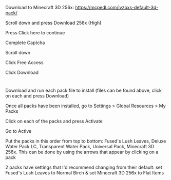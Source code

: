 Download to Minecraft 3D 256x: https://mcpedl.com/lvzbxs-default-3d-pack/

Scroll down and press Download 256x (High)

Press Click here to continue

Complete Captcha

Scroll down

Click Free Access

Click Download
#

Download and run each pack file to install (files can be found above, click on each and press Download)

Once all packs have been installed, go to Settings > Global Resources > My Packs

Click on each of the packs and press Activate

Go to Active

Put the packs in this order from top to bottom: Fused's Lush Leaves, Deluxe Water Pack LC, Transparent Water Pack, Universal Pack, Minecraft 3D 256x. This can be done by using the arrows that appear by clicking on a pack

2 packs have settings that I'd recommend changing from their default: set Fused's Lush Leaves to Normal Birch & set Minecraft 3D 256x to Flat Items
